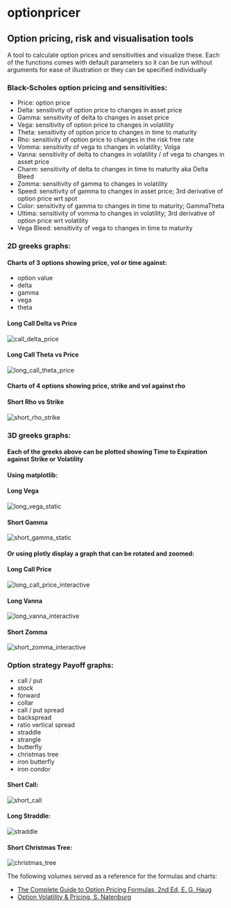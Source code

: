 # optionpricer
## Option pricing, risk and visualisation tools

A tool to calculate option prices and sensitivities and visualize these. 
Each of the functions comes with default parameters so it can be run without arguments for ease of illustration or they can be specified individually

### Black-Scholes option pricing and sensitivities:
  - Price: option price 
  - Delta: sensitivity of option price to changes in asset price
  - Gamma: sensitivity of delta to changes in asset price
  - Vega: sensitivity of option price to changes in volatility
  - Theta: sensitivity of option price to changes in time to maturity
  - Rho: sensitivity of option price to changes in the risk free rate
  - Vomma: sensitivity of vega to changes in volatility; Volga
  - Vanna: sensitivity of delta to changes in volatility / of vega to changes in asset price
  - Charm: sensitivity of delta to changes in time to maturity aka Delta Bleed
  - Zomma: sensitivity of gamma to changes in volatility
  - Speed: sensitivity of gamma to changes in asset price; 3rd derivative of option price wrt spot
  - Color: sensitivity of gamma to changes in time to maturity; GammaTheta
  - Ultima: sensitivity of vomma to changes in volatility; 3rd derivative of option price wrt volatility
  - Vega Bleed: sensitivity of vega to changes in time to maturity

### 2D greeks graphs:
#### Charts of 3 options showing price, vol or time against:
  - option value
  - delta
  - gamma
  - vega
  - theta

#### Long Call Delta vs Price
![call_delta_price](images/call_delta_price.png)

#### Long Call Theta vs Price
![long_call_theta_price](images/long_call_theta_price.png)

#### Charts of 4 options showing price, strike and vol against rho
#### Short Rho vs Strike
![short_rho_strike](images/short_rho_strike.png)


### 3D greeks graphs:
#### Each of the greeks above can be plotted showing Time to Expiration against Strike or Volatility
#### Using matplotlib: 

#### Long Vega
![long_vega_static](images/long_vega_static.png)

#### Short Gamma
![short_gamma_static](images/short_gamma_static.png)

#### Or using plotly display a graph that can be rotated and zoomed:
#### Long Call Price
![long_call_price_interactive](images/long_call_price_interactive.png)

#### Long Vanna
![long_vanna_interactive](images/long_vanna_interactive.png)

#### Short Zomma
![short_zomma_interactive](images/short_zomma_interactive.png) 


### Option strategy Payoff graphs:
  - call / put
  - stock
  - forward
  - collar 
  - call / put spread
  - backspread
  - ratio vertical spread
  - straddle
  - strangle
  - butterfly
  - christmas tree
  - iron butterfly
  - iron condor

#### Short Call:
![short_call](images/short_call.png)

#### Long Straddle:
![straddle](images/straddle.png)

#### Short Christmas Tree:
![christmas_tree](images/christmas_tree.png)

The following volumes served as a reference for the formulas and charts:
* [The Complete Guide to Option Pricing Formulas, 2nd Ed, E. G. Haug]
* [Option Volatility & Pricing, S. Natenburg]
  
[The Complete Guide to Option Pricing Formulas, 2nd Ed, E. G. Haug]:<https://www.amazon.co.uk/Complete-Guide-Option-Pricing-Formulas/dp/0071389970/>
[Option Volatility & Pricing, S. Natenburg]:<https://www.amazon.co.uk/Option-Volatility-Pricing-Strategies-Techniques/dp/155738486X/>
